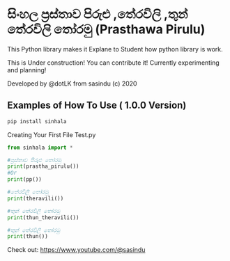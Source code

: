 # සිංහල ප්‍රස්තාව පිරුළු ,තේරවිලි ,තුන් තේරවිලි තෝරමු (Prasthawa Pirulu)

This Python library makes it Explane to Student how python library is work.

This is Under construction! You can contribute it! Currently experimenting and planning!

Developed by @dotLK from sasindu (c) 2020

## Examples of How To Use ( 1.0.0 Version)

```python
pip install sinhala
```

Creating Your First File Test.py 

```python
from sinhala import *

#ප්‍රස්තාව පිරුළු තෝරමු
print(prastha_pirulu())
#Or
print(pp())  

#තේරවිලි තෝරමු
print(theravili())

#තුන් තේරවිලි තෝරමු
print(thun_theravili())

#තුන් තේරවිලි තෝරමු
print(thun())

```


Check out: https://www.youtube.com/@sasindu
